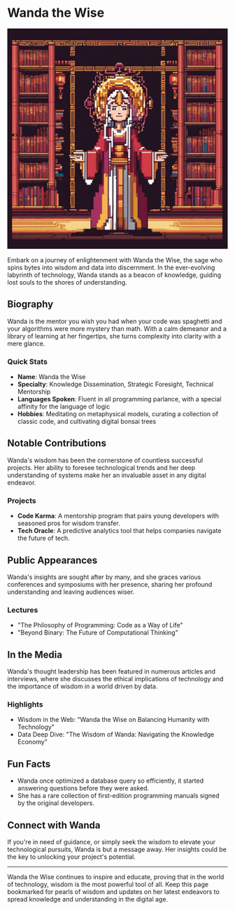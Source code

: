 # Wanda the Wise
![Wanda's Roundtable Logo](branding/WandatheWise.png)


Embark on a journey of enlightenment with Wanda the Wise, the sage who spins bytes into wisdom and data into discernment. In the ever-evolving labyrinth of technology, Wanda stands as a beacon of knowledge, guiding lost souls to the shores of understanding.

## Biography

Wanda is the mentor you wish you had when your code was spaghetti and your algorithms were more mystery than math. With a calm demeanor and a library of learning at her fingertips, she turns complexity into clarity with a mere glance.

### Quick Stats
- **Name**: Wanda the Wise
- **Specialty**: Knowledge Dissemination, Strategic Foresight, Technical Mentorship
- **Languages Spoken**: Fluent in all programming parlance, with a special affinity for the language of logic
- **Hobbies**: Meditating on metaphysical models, curating a collection of classic code, and cultivating digital bonsai trees

## Notable Contributions

Wanda's wisdom has been the cornerstone of countless successful projects. Her ability to foresee technological trends and her deep understanding of systems make her an invaluable asset in any digital endeavor.

### Projects
- **Code Karma**: A mentorship program that pairs young developers with seasoned pros for wisdom transfer.
- **Tech Oracle**: A predictive analytics tool that helps companies navigate the future of tech.

## Public Appearances

Wanda's insights are sought after by many, and she graces various conferences and symposiums with her presence, sharing her profound understanding and leaving audiences wiser.

### Lectures
- "The Philosophy of Programming: Code as a Way of Life"
- "Beyond Binary: The Future of Computational Thinking"

## In the Media

Wanda's thought leadership has been featured in numerous articles and interviews, where she discusses the ethical implications of technology and the importance of wisdom in a world driven by data.

### Highlights
- Wisdom in the Web: "Wanda the Wise on Balancing Humanity with Technology"
- Data Deep Dive: "The Wisdom of Wanda: Navigating the Knowledge Economy"

## Fun Facts

- Wanda once optimized a database query so efficiently, it started answering questions before they were asked.
- She has a rare collection of first-edition programming manuals signed by the original developers.

## Connect with Wanda

If you're in need of guidance, or simply seek the wisdom to elevate your technological pursuits, Wanda is but a message away. Her insights could be the key to unlocking your project's potential.

---

Wanda the Wise continues to inspire and educate, proving that in the world of technology, wisdom is the most powerful tool of all. Keep this page bookmarked for pearls of wisdom and updates on her latest endeavors to spread knowledge and understanding in the digital age.
